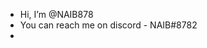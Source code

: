 -  Hi, I’m @NAIB878
-  You can reach me on discord - NAIB#8782
-  
<!---
NAIB878/NAIB878 is a ✨ special ✨ repository because its `README.md` (this file) appears on your GitHub profile.
You can click the Preview link to take a look at your changes.
--->
